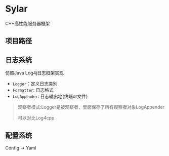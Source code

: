 # Sylar
C++高性能服务器框架

## 项目路径


## 日志系统

仿照Java Log4j日志框架实现
- `Logger`：定义日志类别
- `Formatter`: 日志格式
- `LogAppender`: 日志输出地(终端or文件)
> 观察者模式:Logger是被观察者，里面保存了所有观察者对象LogAppender
>
> 可以对比Log4cpp

## 配置系统

Config -> Yaml